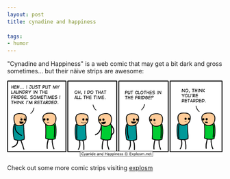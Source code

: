 ```yaml
---
layout: post
title: cynadine and happiness

tags:
- humor
---
```

"Cynadine and Happiness" is a web comic that may get a bit dark and gross sometimes... but their näive strips are awesome: 

<div style="text-align:center">
    <img src="uploads/cynadine_and_happiness_laundry.png" alt="cynadine and happiness comic strip"/>
</div>

Check out some more comic strips visiting [explosm](http://www.explosm.net/)
